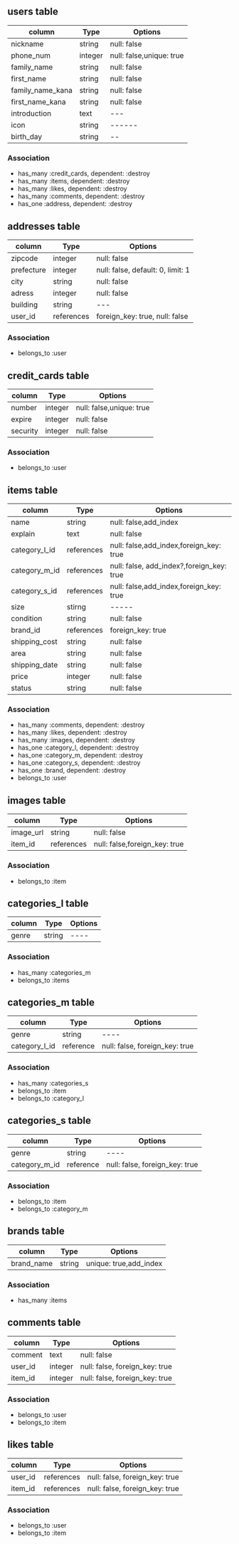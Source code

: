 ## users table
|column|Type|Options|
|------|----|-------|
|nickname|string|null: false|
|phone_num|integer|null: false,unique: true|
|family_name|string|null: false|
|first_name|string|null: false|
|family_name_kana|string|null: false|
|first_name_kana|string|null: false|
|introduction|text|---|
|icon|string|------|
|birth_day|string|--|

### Association
- has_many :credit_cards, dependent: :destroy
- has_many :items, dependent: :destroy
- has_many :likes, dependent: :destroy
- has_many :comments, dependent: :destroy
- has_one :address, dependent: :destroy

## addresses table
|column|Type|Options|
|------|----|-------|
|zipcode|integer|null: false|
|prefecture|integer|null: false, default: 0, limit: 1|
|city|string|null: false|
|adress|integer|null: false|
|building|string|---|
|user_id|references|foreign_key: true, null: false|

### Association
- belongs_to :user



## credit_cards table
|column|Type|Options|
|------|----|-------|
|number|integer|null: false,unique: true|
|expire|integer|null: false|
|security|integer|null: false|

### Association
- belongs_to :user

## items table
|column|Type|Options|
|------|----|-------|
|name|string|null: false,add_index|
|explain|text|null: false|
|category_l_id|references|null: false,add_index,foreign_key: true|
|category_m_id|references|null: false, add_index?,foreign_key: true|
|category_s_id|references|null: false,add_index,foreign_key: true|
|size|stirng|-----|
|condition|string|null: false|
|brand_id|references|foreign_key: true|
|shipping_cost|string|null: false|
|area|string|null: false|
|shipping_date|string|null: false|
|price|integer|null: false|
|status|string|null: false|

### Association
- has_many :comments, dependent: :destroy
- has_many :likes, dependent: :destroy
- has_many :images, dependent: :destroy
- has_one :category_l, dependent: :destroy
- has_one :category_m, dependent: :destroy
- has_one :category_s, dependent: :destroy
- has_one :brand, dependent: :destroy
- belongs_to :user

## images table
|column|Type|Options|
|------|----|-------|
|image_url|string|null: false|
|item_id|references|null: false,foreign_key: true|

### Association
- belongs_to :item

## categories_l table
|column|Type|Options|
|------|----|-------|
|genre|string|----|

### Association
- has_many :categories_m
- belongs_to :items

## categories_m table
|column|Type|Options|
|------|----|-------|
|genre|string|----|
|category_l_id|reference|null: false, foreign_key: true|

### Association
- has_many :categories_s
- belongs_to :item
- belongs_to :category_l

## categories_s table
|column|Type|Options|
|------|----|-------|
|genre|string|----|
|category_m_id|reference|null: false, foreign_key: true|

### Association
- belongs_to :item
- belongs_to :category_m


## brands table
|column|Type|Options|
|------|----|-------|
|brand_name|string|unique: true,add_index|

### Association
- has_many :items

## comments table
|column|Type|Options|
|------|----|-------|
|comment|text|null: false|
|user_id|integer|null: false, foreign_key: true|
|item_id|integer|null: false, foreign_key: true|

### Association
- belongs_to :user
- belongs_to :item

## likes table
|column|Type|Options|
|------|----|-------|
|user_id|references|null: false, foreign_key: true|
|item_id|references|null: false, foreign_key: true|

### Association
- belongs_to :user
- belongs_to :item
